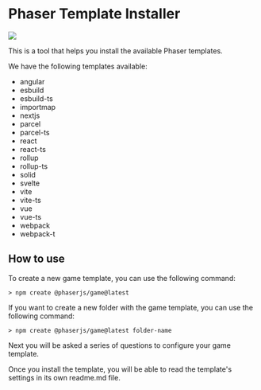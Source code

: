 # Phaser Template Installer 

![](https://cdn.discordapp.com/attachments/1193902214813601833/1220741377864892446/image.png?ex=66100b00&is=65fd9600&hm=e692e9e1c270b066937599889bf7c32b71321adc978260f2ceca5c25fca6a1ef&)

This is a tool that helps you install the available Phaser templates.

We have the following templates available:

- angular
- esbuild
- esbuild-ts
- importmap
- nextjs
- parcel
- parcel-ts
- react
- react-ts
- rollup
- rollup-ts
- solid
- svelte
- vite
- vite-ts
- vue
- vue-ts
- webpack
- webpack-t

## How to use

To create a new game template, you can use the following command:
```
> npm create @phaserjs/game@latest
```

If you want to create a new folder with the game template, you can use the following command:
```
> npm create @phaserjs/game@latest folder-name
```

Next you will be asked a series of questions to configure your game template.

Once you install the template, you will be able to read the template's settings in its own readme.md file.